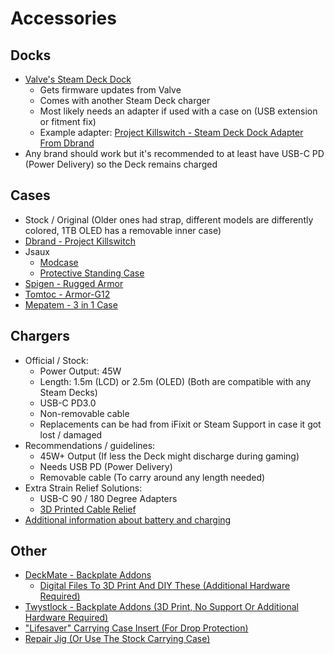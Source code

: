# Accessories

## Docks
- [Valve's Steam Deck Dock](https://www.steamdeck.com/en/dock)
    - Gets firmware updates from Valve
    - Comes with another Steam Deck charger
    - Most likely needs an adapter if used with a case on (USB extension or fitment fix)
    - Example adapter: [Project Killswitch - Steam Deck Dock Adapter From Dbrand](https://www.printables.com/model/411302-project-killswitch-steam-deck-dock-adapter)
- Any brand should work but it's recommended to at least have USB-C PD (Power Delivery) so the Deck remains charged

## Cases
- Stock / Original (Older ones had strap, different models are differently colored, 1TB OLED has a removable inner case)
- [Dbrand - Project Killswitch](https://dbrand.com/shop/grip/steam-deck-cases)
- Jsaux
    - [Modcase](https://jsaux.com/products/modcase-for-steam-deck-pc0104)
    - [Protective Standing Case](https://jsaux.com/products/upgraded-protective-standing-case-for-steam-deck-pc0105)
- [Spigen - Rugged Armor](https://www.spigen.com/collections/steam-deck/products/steam-deck-series-case-rugged-armor)
- [Tomtoc - Armor-G12](https://www.tomtoc.com/products/armor-g12-steam-deck-case)
- [Mepatem - 3 in 1 Case](https://www.amazon.com/dp/B0BRKWWJJ5)

## Chargers
- Official / Stock:
    - Power Output: 45W
    - Length: 1.5m (LCD) or 2.5m (OLED) (Both are compatible with any Steam Decks)
    - USB-C PD3.0
    - Non-removable cable
    - Replacements can be had from iFixit or Steam Support in case it got lost / damaged
- Recommendations / guidelines:
    - 45W+ Output (If less the Deck might discharge during gaming)
    - Needs USB PD (Power Delivery)
    - Removable cable (To carry around any length needed)
- Extra Strain Relief Solutions:
    - USB-C 90 / 180 Degree Adapters
    - [3D Printed Cable Relief](https://www.printables.com/model/218771-steam-deck-cable-strain-relief)
- [Additional information about battery and charging](https://www.reddit.com/r/SteamDeck/comments/ub0ai4/a_few_important_things_about_charging_the_deck/)

## Other
- [DeckMate - Backplate Addons](https://getmechanism.com/collections/shop-mechanism/deckmate)
    - [Digital Files To 3D Print And DIY These (Additional Hardware Required)](https://getmechanism.com/pages/digital-files)
- [Twystlock - Backplate Addons (3D Print, No Support Or Additional Hardware Required)](https://twystlock.com)
- ["Lifesaver" Carrying Case Insert (For Drop Protection)](https://www.printables.com/model/254680-steam-deck-lifesaver-drop-protection)
- [Repair Jig (Or Use The Stock Carrying Case)](https://www.printables.com/model/167283-steam-deck-repair-jig-fixed)